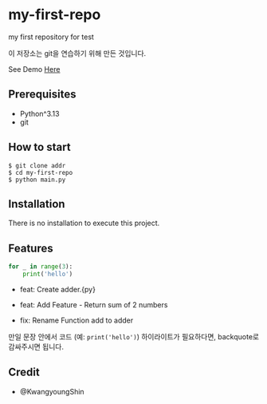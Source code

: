 # my-first-repo
my first repository for test

이 저장소는 git을 연습하기 위해 만든 것입니다.

See Demo [Here](https://www.google.com/)

## Prerequisites

- Python^3.13
- git

## How to start

```shell
$ git clone addr
$ cd my-first-repo
$ python main.py
```

## Installation

There is no installation to execute this project.

## Features

```python
for _ in range(3):
	print('hello')
```

- feat: Create adder.{py}

- feat: Add Feature - Return sum of 2 numbers

- fix: Rename Function add to adder

만일 문장 안에서 코드 (예: `print('hello')`) 하이라이트가 필요하다면, backquote로 감싸주시면 됩니다.

## Credit

- @KwangyoungShin
